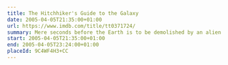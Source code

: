 ```yaml
---
title: The Hitchhiker's Guide to the Galaxy
date: 2005-04-05T21:35:00+01:00
url: https://www.imdb.com/title/tt0371724/
summary: Mere seconds before the Earth is to be demolished by an alien construction crew, journeyman Arthur Dent is swept off the planet by his friend Ford Prefect, a researcher penning a new edition of “The Hitchhiker's Guide to the Galaxy.”
start: 2005-04-05T21:35:00+01:00
end: 2005-04-05T23:24:00+01:00
placeId: 9C4WF4H3+CC
---
```

